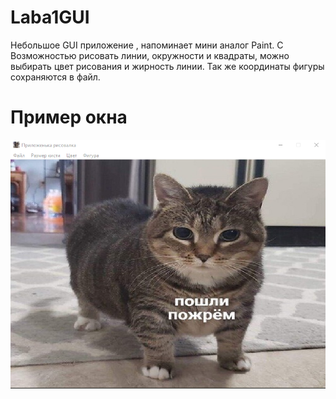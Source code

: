 # Laba1GUI
Небольшое GUI приложение , напоминает мини аналог Paint. 
С Возможностью рисовать линии, окружности и квадраты, можно выбирать цвет рисования и жирность линии. 
Так же координаты фигуры сохраняются в файл.
# Пример окна 
![Image alt](https://github.com/DonMins/Laba1GUI/blob/master/start.png)
